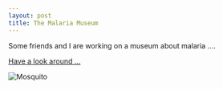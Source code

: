 ```yaml
---
layout: post
title: The Malaria Museum
---
```


Some friends and I are working on a museum about malaria ….  

[Have a look around …](http://malariamuseum.com/)

![Mosquito](http://www.marcoherbst.com/assets/mosquito200GIF.gif)
